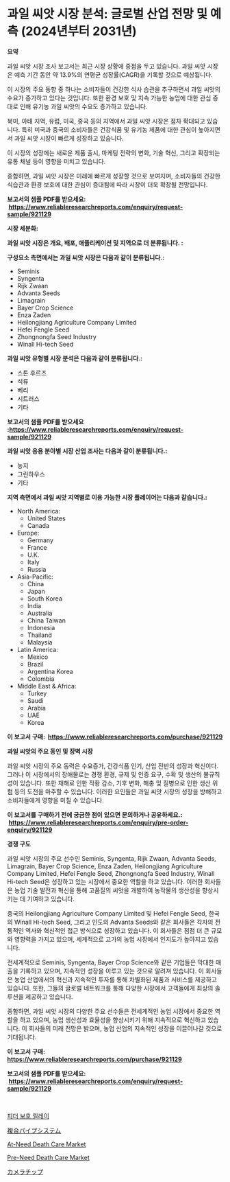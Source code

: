 <p><h1>과일 씨앗 시장 분석: 글로벌 산업 전망 및 예측 (2024년부터 2031년)</h1></p><p><strong>요약</strong></p>
<p><p>과일 씨앗 시장 조사 보고서는 최근 시장 상황에 중점을 두고 있습니다. 과일 씨앗 시장은 예측 기간 동안 약 13.9%의 연평균 성장률(CAGR)을 기록할 것으로 예상됩니다.</p><p>이 시장의 주요 동향 중 하나는 소비자들이 건강한 식사 습관을 추구하면서 과일 씨앗의 수요가 증가하고 있다는 것입니다. 또한 환경 보호 및 지속 가능한 농업에 대한 관심 증대로 인해 유기농 과일 씨앗의 수요도 증가하고 있습니다.</p><p>북미, 아태 지역, 유럽, 미국, 중국 등의 지역에서 과일 씨앗 시장은 점차 확대되고 있습니다. 특히 미국과 중국의 소비자들은 건강식품 및 유기농 제품에 대한 관심이 높아지면서 과일 씨앗 시장이 빠르게 성장하고 있습니다.</p><p>이 시장의 성장에는 새로운 제품 출시, 마케팅 전략의 변화, 기술 혁신, 그리고 확장되는 유통 채널 등이 영향을 미치고 있습니다.</p><p>종합하면, 과일 씨앗 시장은 미래에 빠르게 성장할 것으로 보여지며, 소비자들의 건강한 식습관과 환경 보호에 대한 관심이 증대됨에 따라 시장이 더욱 확장될 전망입니다.</p></p>
<p><strong>보고서의 샘플 PDF를 받으세요: &nbsp;<a href="https://www.reliableresearchreports.com/enquiry/request-sample/921129">https://www.reliableresearchreports.com/enquiry/request-sample/921129</a></strong></p>
<p><strong>시장 세분화:</strong></p>
<p><strong> 과일 씨앗 시장은 개요, 배포, 애플리케이션 및 지역으로 더 분류됩니다. :</strong></p>
<p><strong>구성요소 측면에서는 과일 씨앗 시장은 다음과 같이 분류됩니다.:</strong></p>
<p><ul><li>Seminis</li><li>Syngenta</li><li>Rijk Zwaan</li><li>Advanta Seeds</li><li>Limagrain</li><li>Bayer Crop Science</li><li>Enza Zaden</li><li>Heilongjiang Agriculture Company Limited</li><li>Hefei Fengle Seed</li><li>Zhongnongfa Seed Industry</li><li>Winall Hi-tech Seed</li></ul></p>
<p><strong> 과일 씨앗 유형별 시장 분석은 다음과 같이 분류됩니다.:</strong></p>
<p><ul><li>스톤 후르츠</li><li>석류</li><li>베리</li><li>시트러스</li><li>기타</li></ul></p>
<p><strong>보고서의 샘플 PDF를 받으세요 :<a href="https://www.reliableresearchreports.com/enquiry/request-sample/921129">https://www.reliableresearchreports.com/enquiry/request-sample/921129</a></strong></p>
<p><strong> 과일 씨앗 응용 분야별 시장 산업 조사는 다음과 같이 분류됩니다.:</strong></p>
<p><ul><li>농지</li><li>그린하우스</li><li>기타</li></ul></p>
<p><strong>지역 측면에서 과일 씨앗 지역별로 이용 가능한 시장 플레이어는 다음과 같습니다.:</strong></p>
<p><ul>
    <li>
        North America:
        <ul>
            <li>United States</li>
            <li>Canada</li>
        </ul>
    </li>
    <li>
        Europe:
        <ul>
            <li>Germany</li>
            <li>France</li>
            <li>U.K.</li>
            <li>Italy</li>
            <li>Russia</li>
        </ul>
    </li>
    <li>
        Asia-Pacific:
        <ul>
            <li>China</li>
            <li>Japan</li>
            <li>South Korea</li>
            <li>India</li>
            <li>Australia</li>
            <li>China Taiwan</li>
            <li>Indonesia</li>
            <li>Thailand</li>
            <li>Malaysia</li>
        </ul>
    </li>
    <li>
        Latin America:
        <ul>
            <li>Mexico</li>
            <li>Brazil</li>
            <li>Argentina Korea</li>
            <li>Colombia</li>
        </ul>
    </li>
    <li>
        Middle East & Africa:
        <ul>
            <li>Turkey</li>
            <li>Saudi</li>
            <li>Arabia</li>
            <li>UAE</li>
            <li>Korea</li>
        </ul>
    </li>
    </ul></p>
<p><strong>이 보고서 구매: &nbsp;<a href="https://www.reliableresearchreports.com/purchase/921129">https://www.reliableresearchreports.com/purchase/921129</a></strong></p>
<p><strong>과일 씨앗의 주요 동인 및 장벽 시장</strong></p>
<p><p>과일 씨앗 시장의 주요 동력은 수요증가, 건강식품 인기, 산업 전반의 성장과 혁신이다. 그러나 이 시장에서의 장애물로는 경쟁 환경, 규제 및 인증 요구, 수확 및 생산의 불규칙성이 있습니다. 또한 재해로 인한 작황 감소, 기후 변화, 해충 및 질병으로 인한 생산 위험 등의 도전을 마주할 수 있습니다. 이러한 요인들은 과일 씨앗 시장의 성장을 방해하고 소비자들에게 영향을 미칠 수 있습니다.</p></p>
<p><strong>이 보고서를 구매하기 전에 궁금한 점이 있으면 문의하거나 공유하세요.: &nbsp;<a href="https://www.reliableresearchreports.com/enquiry/pre-order-enquiry/921129">https://www.reliableresearchreports.com/enquiry/pre-order-enquiry/921129</a></strong></p>
<p><strong>경쟁 구도</strong></p>
<p><p>과일 씨앗 시장의 주요 선수인 Seminis, Syngenta, Rijk Zwaan, Advanta Seeds, Limagrain, Bayer Crop Science, Enza Zaden, Heilongjiang Agriculture Company Limited, Hefei Fengle Seed, Zhongnongfa Seed Industry, Winall Hi-tech Seed은 성장하고 있는 시장에서 중요한 역할을 하고 있습니다. 이러한 회사들은 농업 기술 발전과 혁신을 통해 고품질의 씨앗을 개발하여 농작물의 생산성을 향상시키는 데 기여하고 있습니다.</p><p>중국의 Heilongjiang Agriculture Company Limited 및 Hefei Fengle Seed, 한국의 Winall Hi-tech Seed, 그리고 인도의 Advanta Seeds와 같은 회사들은 각자의 전통적인 역사와 혁신적인 접근 방식으로 성장하고 있습니다. 이 회사들은 점점 더 큰 규모와 영향력을 가지고 있으며, 세계적으로 고가의 농업 시장에서 인지도가 높아지고 있습니다.</p><p>전세계적으로 Seminis, Syngenta, Bayer Crop Science와 같은 기업들은 막대한 매출을 기록하고 있으며, 지속적인 성장을 이루고 있는 것으로 알려져 있습니다. 이 회사들은 농업 산업에서의 혁신과 지속적인 투자를 통해 차별화된 제품과 서비스를 제공하고 있습니다. 또한, 그들의 글로벌 네트워크를 통해 다양한 시장에서 고객들에게 최상의 솔루션을 제공하고 있습니다.</p><p>종합하면, 과일 씨앗 시장의 다양한 주요 선수들은 전세계적인 농업 시장에서 중요한 역할을 하고 있으며, 농업 생산성과 효율성을 향상시키기 위해 지속적으로 혁신하고 있습니다. 이 회사들의 미래 전망은 밝으며, 농업 산업의 지속적인 성장을 이끌어나갈 것으로 기대됩니다.</p></p>
<p><strong>이 보고서 구매: &nbsp; <a href="https://www.reliableresearchreports.com/purchase/921129">https://www.reliableresearchreports.com/purchase/921129</a></strong></p>
<p><strong>보고서의 샘플 PDF를 받으세요: &nbsp;<a href="https://www.reliableresearchreports.com/enquiry/request-sample/921129">https://www.reliableresearchreports.com/enquiry/request-sample/921129</a></strong><strong></strong></p>
<p>&nbsp;</p>
<p><p><a href="https://github.com/sougarounis/Market-Research-Report-List-2/blob/main/1513442182012.md">피더 보호 릴레이</a></p><p><a href="https://github.com/mohamedbakry57/Market-Research-Report-List-2/blob/main/9112501182015.md">複合パイプシステム</a></p><p><a href="https://issuu.com/reportprime-2/docs/at-need-death-care-market-size-2030.pptx">At-Need Death Care Market</a></p><p><a href="https://issuu.com/reportprime-2/docs/pre-need-death-care-market-size-2030.pptx">Pre-Need Death Care Market</a></p><p><a href="https://github.com/lababdou/Market-Research-Report-List-2/blob/main/5706560182016.md">カメラチップ</a></p></p>